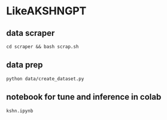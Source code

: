 # LikeAKSHNGPT

## data scraper

``
cd scraper && bash scrap.sh
``

## data prep

``
python data/create_dataset.py
``

## notebook for tune and inference in colab

``
kshn.ipynb
``